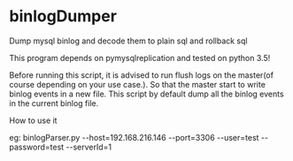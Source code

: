 # binlogDumper
Dump mysql binlog and decode them to plain sql and rollback sql

This program depends on pymysqlreplication and tested on python 3.5!

Before running this script, it is advised to run flush logs on the master(of course depending on your use case.). So that the master start to write binlog events in a new file. This script by default dump all the binlog events in the current binlog file.

How to use it

eg: binlogParser.py --host=192.168.216.146 --port=3306 --user=test --password=test --serverId=1

